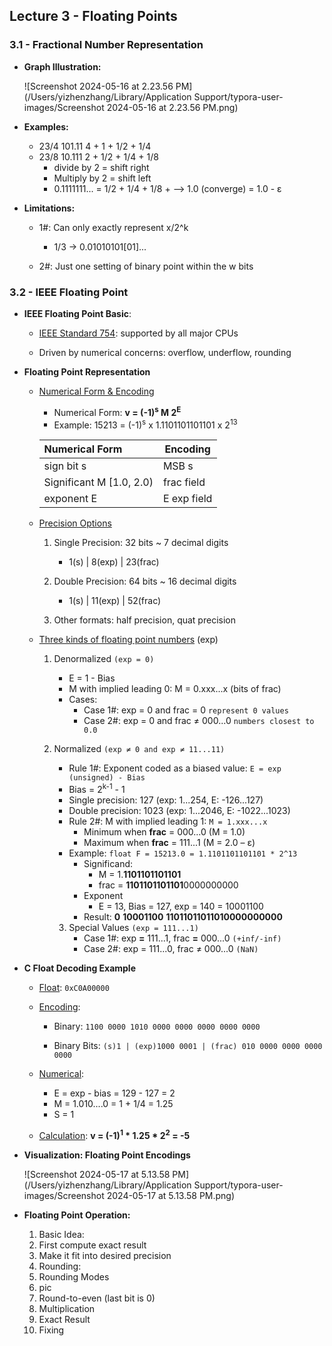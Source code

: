 ## Lecture 3 - Floating Points

### 3.1 - Fractional Number Representation

- **Graph Illustration:**

  ![Screenshot 2024-05-16 at 2.23.56 PM](/Users/yizhenzhang/Library/Application Support/typora-user-images/Screenshot 2024-05-16 at 2.23.56 PM.png)

- **Examples:**
  - 23/4	101.11	4 + 1 + 1/2 + 1/4
  - 23/8         10.111       2 + 1/2 + 1/4 + 1/8
    - divide by 2 = shift right
    - Multiply by 2 = shift left
    - 0.1111111... = 1/2 + 1/4 + 1/8 + --> 1.0 (converge) = 1.0 - ε

- **Limitations:**

  - 1#: Can only exactly represent x/2^k

    - 1/3 -> 0.01010101[01]...

  - 2#: Just one setting of binary point within the w bits

    

### 3.2 - IEEE Floating Point

- **IEEE Floating Point Basic**: 

  - <u>IEEE Standard 754</u>: supported by all major CPUs

  - Driven by numerical concerns: overflow, underflow, rounding 
    

- **Floating Point Representation**

  - <u>Numerical Form & Encoding</u>

    - Numerical Form: **v = (-1)<sup>s</sup> M 2<sup>E</sup>**
    - Example: 15213 = (-1)<sup>s</sup> x 1.1101101101101 x 2<sup>13</sup>

    | Numerical Form           | Encoding    |
    | :----------------------- | ----------- |
    | sign bit s               | MSB s       |
    | Significant M [1.0, 2.0) | frac field  |
    | exponent E               | E exp field |

  - <u>Precision Options</u>

    1. Single Precision: 32 bits ~ 7 decimal digits
       - 1(s) | 8(exp) | 23(frac)

    2. Double Precision: 64 bits ~ 16 decimal digits
       - 1(s) | 11(exp) | 52(frac)

    3. Other formats: half precision, quat precision

  - <u>Three kinds of floating point numbers</u> (exp)

    1. Denormalized `(exp = 0)`
       - E = 1 - Bias
       - M with implied leading 0: M = 0.xxx...x (bits of frac)
       - Cases:
         - Case 1#: exp = 0 and frac = 0 `represent 0 values`
         - Case 2#: exp = 0 and frac ≠ 000...0 `numbers closest to 0.0`

    2. Normalized `(exp ≠ 0 and exp ≠ 11...11)`

       -  Rule 1#: Exponent coded as a biased value: `E = exp (unsigned) - Bias`
         - Bias = 2<sup>k-1</sup> - 1
         - Single precision: 127 (exp: 1...254, E: -126...127) 
         - Double precision: 1023 (exp: 1...2046, E: -1022...1023)
       - Rule 2#: M with implied leading 1: `M = 1.xxx...x`
         - Minimum when **frac** = 000...0 (M = 1.0)
         - Maximum when **frac** = 111...1 (M = 2.0 – ε)
       - Example: `float F = 15213.0 = 1.1101101101101 * 2^13`
         - Significand:
           - M = 1.**1101101101101**
           - frac = **1101101101101**0000000000
         - Exponent
           - E = 13, Bias = 127, exp = 140 = 10001100
         - Result: **0** **10001100** **11011011011010000000000**

       3. Special Values `(exp = 111...1)`
          - Case 1#: exp **=** 111...1, frac **=** 000...0 `(+inf/-inf)`
          - Case 2#: exp = 111...0, frac ≠ 000...0 `(NaN)`

- **C Float Decoding Example**

  - <u>Float</u>: `0xC0A00000` 

  - <u>Encoding</u>:

    - Binary: `1100 0000 1010 0000 0000 0000 0000 0000`

    - Binary Bits: `(s)1 | (exp)1000 0001 | (frac) 010 0000 0000 0000 0000`

  - <u>Numerical</u>:

    - E = exp - bias = 129 - 127 = 2
    - M = 1.010....0 = 1 + 1/4 = 1.25
    - S = 1 

  - <u>Calculation</u>: **v = (-1)<sup>1</sup> * 1.25 * 2<sup>2</sup> = -5**

    

- **Visualization: Floating Point Encodings** 

  ![Screenshot 2024-05-17 at 5.13.58 PM](/Users/yizhenzhang/Library/Application Support/typora-user-images/Screenshot 2024-05-17 at 5.13.58 PM.png)

- **Floating Point Operation:**

  1. Basic Idea:
  2. First compute exact result 
  3. Make it fit into desired precision
  4. Rounding:
  5. Rounding Modes
  6. pic
  7. Round-to-even (last bit is 0)
  8. Multiplication
  9. Exact Result
  10. Fixing 

  